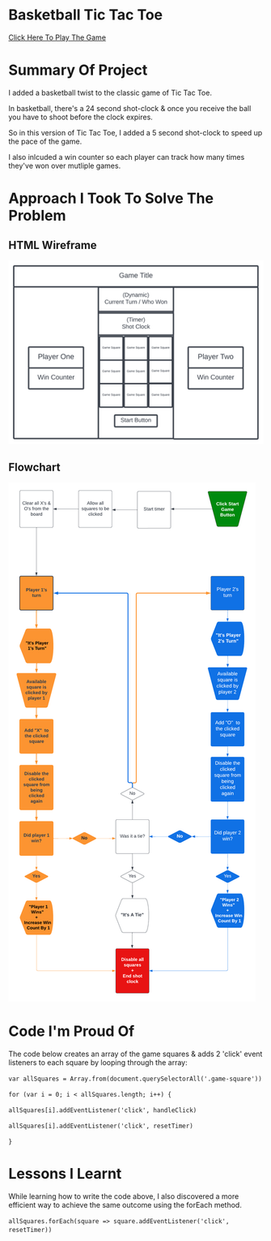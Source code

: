 # Basketball Tic Tac Toe
<a href="https://marcusadams1220.github.io/tic-tac-toe/">Click Here To Play The Game</a>
# Summary Of Project

I added a basketball twist to the classic game of Tic Tac Toe. 

In basketball, there's a 24 second shot-clock & once you receive the ball you have to shoot before the clock expires. 

So in this version of Tic Tac Toe, I added a 5 second shot-clock to speed up the pace of the game.

I also inlcuded a win counter so each player can track how many times they've won over mutliple games.

# Approach I Took To Solve The Problem

## HTML Wireframe
  <img src="./Images/tic-tac-toe-wireframe.png" alt="">

## Flowchart
  <img src="./Images/tic-tac-toe-flow.png" alt="">

# Code I'm Proud Of
The code below creates an array of the game squares & adds 2 'click' event listeners to each square by looping through the array:

`var allSquares = Array.from(document.querySelectorAll('.game-square'))`

`for (var i = 0; i < allSquares.length; i++) {`

`allSquares[i].addEventListener('click', handleClick)`

`allSquares[i].addEventListener('click', resetTimer)`

`}`



# Lessons I Learnt
While learning how to write the code above, I also discovered a more efficient way to achieve the same outcome using the forEach method.

`allSquares.forEach(square => square.addEventListener('click', resetTimer))`
